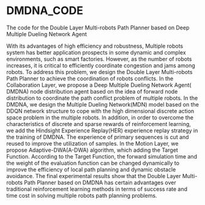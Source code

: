 # DMDNA_CODE
The code for the Double Layer Multi-robots Path Planner based on Deep Multiple Dueling Network Agent

With its advantages of high efficiency and robustness, Multiple robots system has better application prospects in some dynamic and complex environments, such as smart
factories. However, as the number of robots increases, it is critical to efficiently coordinate congestion and jams among robots. To
address this problem, we design the Double Layer Multi-robots Path Planner to achieve the coordination of robots conflicts. In the Collaboration Layer, we propose a Deep Multiple Dueling Network Agent( DMDNA) node distribution agent based on the idea of forward node distribution to coordinate the path conflict
problem of multiple robots. In the DMDNA, we design the Multiple Dueling Network(MDN) model based on the DDQN network structure to cope with the high dimensional discrete action space problem in the multiple robots. In addition, in order to overcome the characteristics of discrete and sparse rewards of reinforcement learning, we add the Hindsight Experience Replay(HER) experience replay strategy in the training of DMDNA. The experience of primary sequences is cut and reused to improve the utilization of samples. In the Motion Layer, we propose Adaptive-DWA(A-DWA) algorithm, which adding the Target Function. According to the Target Function, the forward simulation time and the weight of the evaluation function can be changed dynamically to improve the efficiency of local path planning and dynamic obstacle avoidance. The final experimental results show that the Double Layer Multi-robots Path Planner based on DMDNA has certain advantages over traditional reinforcement learning methods in terms of success rate and time cost in solving multiple robots path planning problems.
